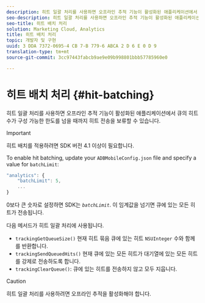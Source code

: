 ```yaml
---
description: 히트 일괄 처리를 사용하면 오프라인 추적 기능이 활성화된 애플리케이션에서 큐의 히트 수가 구성 가능한 한도를 넘을 때까지 히트 전송을 보류할 수 있습니다.
seo-description: 히트 일괄 처리를 사용하면 오프라인 추적 기능이 활성화된 애플리케이션에서 큐의 히트 수가 구성 가능한 한도를 넘을 때까지 히트 전송을 보류할 수 있습니다.
seo-title: 히트 배치 처리
solution: Marketing Cloud, Analytics
title: 히트 배치 처리
topic: 개발자 및 구현
uuid: 3 DDA 7372-0695-4 CB 7-B 779-6 ABCA 2 D 6 E 0 D 9
translation-type: tm+mt
source-git-commit: 3cc97443fabcb9ae9e09b998801bbb57785960e0

---
```



# 히트 배치 처리 {#hit-batching}

히트 일괄 처리를 사용하면 오프라인 추적 기능이 활성화된 애플리케이션에서 큐의 히트 수가 구성 가능한 한도를 넘을 때까지 히트 전송을 보류할 수 있습니다.

>[!IMPORTANT]
>
>히트 배치를 적용하려면 SDK 버전 4.1 이상이 필요합니다.

To enable hit batching, update your `ADBMobileConfig.json` file and specify a value for `batchLimit`:

```js
"analytics": {
    "batchLimit": 5,
    ...
}
```

0보다 큰 숫자로 설정하면 SDK는 *`batchLimit`*. 이 임계값을 넘기면 큐에 있는 모든 히트가 전송됩니다.

다음 메서드가 히트 일괄 처리에 사용됩니다.

* `trackingGetQueueSize()` 현재 히트 묶음 큐에 있는 히트 `NSUInteger` 수와 함께를 반환합니다.
* `trackingSendQueuedHits()` 현재 큐에 있는 모든 히트가 대기열에 있는 모든 히트를 강제로 전송하도록 합니다.
* `trackingClearQueue()`: 큐에 있는 히트를 전송하지 않고 모두 지웁니다.

>[!CAUTION]
>
>히트 일괄 처리를 사용하려면 오프라인 추적을 활성화해야 합니다.

